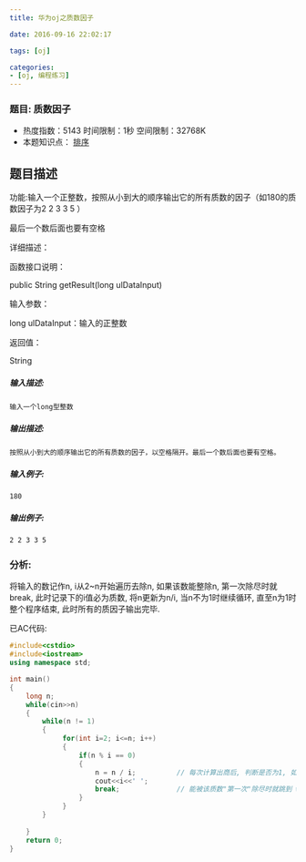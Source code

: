 ```yaml
---
title: 华为oj之质数因子

date: 2016-09-16 22:02:17

tags: [oj]

categories:
- [oj, 编程练习]
---
```


### 题目: 质数因子

- 热度指数：5143    时间限制：1秒    空间限制：32768K
- 本题知识点： [排序](http://www.nowcoder.com/questionCenter?questionTypes=000100&mutiTagIds=590)


## 题目描述

功能:输入一个正整数，按照从小到大的顺序输出它的所有质数的因子（如180的质数因子为2 2 3 3 5 ）

最后一个数后面也要有空格

详细描述：

函数接口说明：

public String getResult(long ulDataInput)

输入参数：

long ulDataInput：输入的正整数

返回值：

String

##### **输入描述:**

```
输入一个long型整数
```

##### **输出描述:**

```
按照从小到大的顺序输出它的所有质数的因子，以空格隔开。最后一个数后面也要有空格。
```

##### **输入例子:**

```
180

```

##### **输出例子:**

```
2 2 3 3 5
```

### 分析:
将输入的数记作n, i从2~n开始遍历去除n, 如果该数能整除n, 第一次除尽时就break, 此时记录下的i值必为质数, 将n更新为n/i, 当n不为1时继续循环, 直至n为1时整个程序结束, 此时所有的质因子输出完毕.

已AC代码:
```cpp
#include<cstdio>
#include<iostream>
using namespace std;

int main()
{
    long n;
    while(cin>>n)
    {
        while(n != 1)
        {
             for(int i=2; i<=n; i++)
             {
                 if(n % i == 0)
                 {
                     n = n / i;          // 每次计算出商后, 判断是否为1, 如果不为1继续执行, 直至为1时结束程序
                     cout<<i<<' ';
                     break;              // 能被该质数"第一次"除尽时就跳到 while(n != 1)
                 }
             }
        }
             
    }    
    return 0;
}
```
